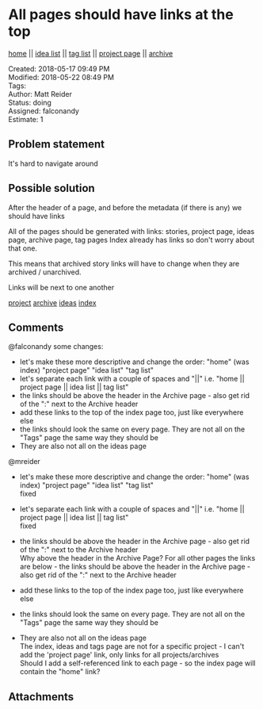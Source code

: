 # All pages should have links at the top

[home](../index.md) || [idea list](../ideas.md) || [tag list](../tags.md) || [project page](../agilemarkdown-project.md) || [archive](archive.md)

Created: 2018-05-17 09:49 PM  
Modified: 2018-05-22 08:49 PM  
Tags:   
Author: Matt Reider  
Status: doing  
Assigned: falconandy  
Estimate: 1  

## Problem statement

It's hard to navigate around

## Possible solution

After the header of a page, and before the metadata (if there is any) we should have links

All of the pages should be generated with links: stories, project page, ideas page, archive page, tag pages
Index already has links so don't worry about that one.

This means that archived story links will have to change when they are archived / unarchived.

Links will be next to one another

[project](link) [archive](link) [ideas](link) [index](link)

## Comments

 @falconandy some changes:
- let's make these more descriptive and change the order: "home" (was index) "project page" "idea list" "tag list"
- let's separate each link with a couple of spaces and "||" i.e. "home  ||  project page  ||  idea list ||  tag list"
- the links should be above the header in the Archive page - also get rid of the ":" next to the Archive header
- add these links to the top of the index page too, just like everywhere else
- the links should look the same on every page. They are not all on the "Tags" page the same way they should be
- They are also not all on the ideas page

 @mreider
- let's make these more descriptive and change the order: "home" (was index) "project page" "idea list" "tag list"  
fixed

- let's separate each link with a couple of spaces and "||" i.e. "home  ||  project page  ||  idea list ||  tag list"  
fixed

- the links should be above the header in the Archive page - also get rid of the ":" next to the Archive header  
Why above the header in the Archive Page? For all other pages the links are below - the links should be above the header in the Archive page - also get rid of the ":" next to the Archive header

- add these links to the top of the index page too, just like everywhere else  
- the links should look the same on every page. They are not all on the "Tags" page the same way they should be  
- They are also not all on the ideas page  
The index, ideas and tags page are not for a specific project - I can't add the 'project page' link, only links for all projects/archives  
Should I add a self-referenced link to each page - so the index page will contain the "home" link?


## Attachments
